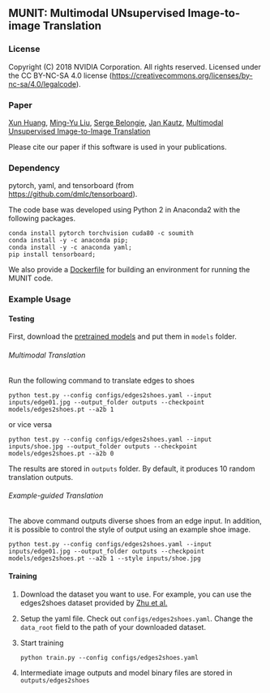 ## MUNIT: Multimodal UNsupervised Image-to-image Translation

### License

Copyright (C) 2018 NVIDIA Corporation.  All rights reserved.
Licensed under the CC BY-NC-SA 4.0 license (https://creativecommons.org/licenses/by-nc-sa/4.0/legalcode). 

### Paper

[Xun Huang](http://www.cs.cornell.edu/~xhuang/), [Ming-Yu Liu](http://mingyuliu.net/), [Serge Belongie](https://vision.cornell.edu/se3/people/serge-belongie/), [Jan Kautz](http://jankautz.com/), [Multimodal Unsupervised Image-to-Image Translation]()

Please cite our paper if this software is used in your publications.

### Dependency


pytorch, yaml, and tensorboard (from https://github.com/dmlc/tensorboard).


The code base was developed using Python 2 in Anaconda2 with the following packages.
```
conda install pytorch torchvision cuda80 -c soumith
conda install -y -c anaconda pip; 
conda install -y -c anaconda yaml;
pip install tensorboard;
```

We also provide a [Dockerfile](Dockerfile) for building an environment for running the MUNIT code.

### Example Usage

#### Testing 

First, download the [pretrained models](https://drive.google.com/open?id=0BwpOatrZwxK6V1Bwai1GZFQ2Q0k) and put them in `models` folder.

###### Multimodal Translation

Run the following command to translate edges to shoes
    
    python test.py --config configs/edges2shoes.yaml --input inputs/edge01.jpg --output_folder outputs --checkpoint models/edges2shoes.pt --a2b 1
    
or vice versa
    
    python test.py --config configs/edges2shoes.yaml --input inputs/shoe.jpg --output_folder outputs --checkpoint models/edges2shoes.pt --a2b 0

The results are stored in `outputs` folder. By default, it produces 10 random translation outputs.
 
###### Example-guided Translation

The above command outputs diverse shoes from an edge input. In addition, it is possible to control the style of output using an example shoe image.
    
    python test.py --config configs/edges2shoes.yaml --input inputs/edge01.jpg --output_folder outputs --checkpoint models/edges2shoes.pt --a2b 1 --style inputs/shoe.jpg

 
#### Training
1. Download the dataset you want to use. For example, you can use the edges2shoes dataset provided by [Zhu et al.](https://github.com/junyanz/pytorch-CycleGAN-and-pix2pix)

3. Setup the yaml file. Check out `configs/edges2shoes.yaml`. Change the `data_root` field to the path of your downloaded dataset.

3. Start training
     ```
    python train.py --config configs/edges2shoes.yaml
    ```
    
4. Intermediate image outputs and model binary files are stored in `outputs/edges2shoes`

